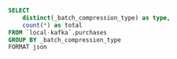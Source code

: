 ```sql compression_type
SELECT
    distinct(_batch_compression_type) as type,
    count(*) as total
FROM `local-kafka`.purchases
GROUP BY _batch_compression_type
FORMAT json
```


<DataTable value={compression_type}>
    <Column field="type" header="Compression"></Column>
    <Column field="total" header="Total"></Column>
</DataTable>
